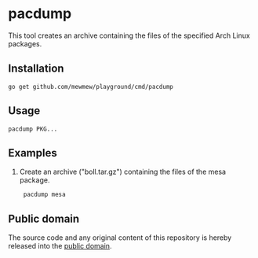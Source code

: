 # pacdump

This tool creates an archive containing the files of the specified Arch Linux
packages.

## Installation

	go get github.com/mewmew/playground/cmd/pacdump

## Usage

	pacdump PKG...

## Examples

1. Create an archive ("boll.tar.gz") containing the files of the mesa package.

		pacdump mesa

## Public domain

The source code and any original content of this repository is hereby released into the [public domain].

[public domain]: https://creativecommons.org/publicdomain/zero/1.0/
